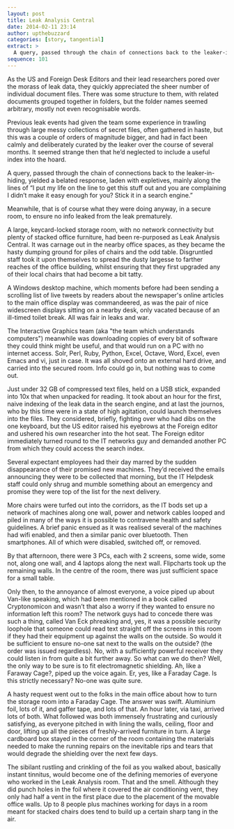 ```yaml
---
layout: post
title: Leak Analysis Central
date: 2014-02-11 23:14
author: upthebuzzard
categories: [story, tangential]
extract: >
  A query, passed through the chain of connections back to the leaker-in-hiding, yielded a belated response, laden with expletives, mainly along the lines of “I put my life on the line to get this stuff out and you are complaining I didn’t make it easy enough for you? Stick it in a search engine.”
sequence: 101
---
```

As the US and Foreign Desk Editors and their lead researchers pored over the morass of leak data, they quickly appreciated the sheer number of individual document files. There was some structure to them, with related documents grouped together in folders, but the folder names seemed arbitrary, mostly not even recognisable words.

Previous leak events had given the team some experience in trawling through large messy collections of secret files, often gathered in haste, but this was a couple of orders of magnitude bigger, and had in fact been calmly and deliberately curated by the leaker over the course of several months. It seemed strange then that he’d neglected to include a useful index into the hoard.

A query, passed through the chain of connections back to the leaker-in-hiding, yielded a belated response, laden with expletives, mainly along the lines of “I put my life on the line to get this stuff out and you are complaining I didn’t make it easy enough for you? Stick it in a search engine.”

Meanwhile, that is of course what they were doing anyway, in a secure room, to ensure no info leaked from the leak prematurely.

A large, keycard-locked storage room, with no network connectivity but plenty of stacked office furniture, had been re-purposed as Leak Analysis Central. It was carnage out in the nearby office spaces, as they became the hasty dumping ground for piles of chairs and the odd table. Disgruntled staff took it upon themselves to spread the dusty largesse to farther reaches of the office building, whilst ensuring that they first upgraded any of their local chairs that had become a bit tatty.

A Windows desktop machine, which moments before had been sending a scrolling list of live tweets by readers about the newspaper's online articles to the main office display was commandeered, as was the pair of nice widescreen displays sitting on a nearby desk, only vacated because of an ill-timed toilet break. All was fair in leaks and war.

The Interactive Graphics team (aka "the team which understands computers") meanwhile was downloading copies of every bit of software they could think might be useful, and that would run on a PC with no internet access. Solr, Perl, Ruby, Python, Excel, Octave, Word, Excel, even Emacs and vi, just in case. It was all shoved onto an external hard drive, and carried into the secured room. Info could go in, but nothing was to come out.

Just under 32 GB of compressed text files, held on a USB stick, expanded into 10x that when unpacked for reading. It took about an hour for the first, naive indexing of the leak data in the search engine, and at last the journos, who by this time were in a state of high agitation, could launch themselves into the files. They considered, briefly, fighting over who had dibs on the one keyboard, but the US editor raised his eyebrows at the Foreign editor and ushered his own researcher into the hot seat. The Foreign editor immediately turned round to the IT networks guy and demanded another PC from which they could access the search index.

Several expectant employees had their day marred by the sudden disappearance of their promised new machines. They’d received the emails announcing they were to be collected that morning, but the IT Helpdesk staff could only shrug and mumble something about an emergency and promise they were top of the list for the next delivery.

More chairs were turfed out into the corridors, as the IT bods set up a network of machines along one wall, power and network cables looped and piled in many of the ways it is possible to contravene health and safety guidelines. A brief panic ensued as it was realised several of the machines had wifi enabled, and then a similar panic over bluetooth. Then smartphones. All of which were disabled, switched off, or removed.

By that afternoon, there were 3 PCs, each with 2 screens, some wide, some not, along one wall, and 4 laptops along the next wall. Flipcharts took up the remaining walls. In the centre of the room, there was just sufficient space for a small table.

Only then, to the annoyance of almost everyone, a voice piped up about Van-like speaking, which had been mentioned in a book called Cryptonomicon and wasn’t that also a worry if they wanted to ensure no information left this room? The network guys had to concede there was such a thing, called Van Eck phreaking and, yes, it was a possible security loophole that someone could read text straight off the screens in this room if they had their equipment up against the walls on the outside. So would it be sufficient to ensure no-one sat next to the walls on the outside? (the order was issued regardless). No, with a sufficiently powerful receiver they could listen in from quite a bit further away. So what can we do then? Well, the only way to be sure is to fit electromagnetic shielding. Ah, like a Faraway Cage?, piped up the voice again. Er, yes, like a Faraday Cage. Is this strictly necessary? No-one was quite sure.

A hasty request went out to the folks in the main office about how to turn the storage room into a Faraday Cage. The answer was swift. Aluminium foil, lots of it, and gaffer tape, and lots of that. An hour later, via taxi, arrived lots of both. What followed was both immensely frustrating and curiously satisfying, as everyone pitched in with lining the walls, ceiling, floor and door, lifting up all the pieces of freshly-arrived furniture in turn. A large cardboard box stayed in the corner of the room containing the materials needed to make the running repairs on the inevitable rips and tears that would degrade the shielding over the next few days.

The sibilant rustling and crinkling of the foil as you walked about, basically instant tinnitus, would become one of the defining memories of everyone who worked in the Leak Analysis room. That and the smell. Although they did punch holes in the foil where it covered the air conditioning vent, they only had half a vent in the first place due to the placement of the movable office walls. Up to 8 people plus machines working for days in a room meant for stacked chairs does tend to build up a certain sharp tang in the air.
